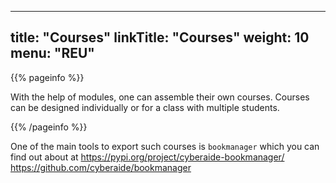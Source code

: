 
---
title: "Courses"
linkTitle: "Courses"
weight: 10
menu: "REU"
---

{{% pageinfo %}}

With the help of modules, one can assemble their own courses. Courses
can be designed individually or for a class with multiple students.

{{% /pageinfo %}}

One of the main tools to export such courses is `bookmanager` which you can find out about at 
<https://pypi.org/project/cyberaide-bookmanager/>
<https://github.com/cyberaide/bookmanager>
